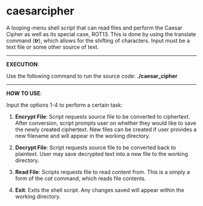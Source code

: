 # caesarcipher
A looping-menu shell script that can read files and perform the Caesar Cipher as well as its special case, ROT13. This is done by using the translate command (__*tr*__), which allows for the shifting of characters. Input must be a text file or some other source of text.

-------------------------------------------------------------------------------------------------------------------------------------------------------

__EXECUTION__:

Use the following command to run the source code: __./caesar_cipher__

-------------------------------------------------------------------------------------------------------------------------------------------------------

__HOW TO USE__:

Input the options 1-4 to perform a certain task:

1. __Encrypt File__: Script requests source file to be converted to ciphertext. After conversion, script prompts user on whether they would like to save the newly created ciphertext. New files can be created if user provides a new filename and will appear in the working directory.

2. __Decrypt File__: Script requests source file to be converted back to plaintext. User may save decrypted text into a new file to the working directory.

3. __Read File__: Scripts requests file to read content from. This is a simply a form of the *cat* command, which reads file contents.

4. __Exit__: Exits the shell script. Any changes saved will appear within the working directory.
